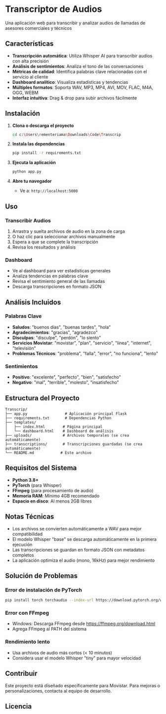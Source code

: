 # Transcriptor de Audios

Una aplicación web para transcribir y analizar audios de llamadas de asesores comerciales y técnicos

## Características

- **Transcripción automática**: Utiliza Whisper AI para transcribir audios con alta precisión
- **Análisis de sentimientos**: Analiza el tono de las conversaciones
- **Métricas de calidad**: Identifica palabras clave relacionadas con el servicio al cliente
- **Dashboard analítico**: Visualiza estadísticas y tendencias
- **Múltiples formatos**: Soporta WAV, MP3, MP4, AVI, MOV, FLAC, M4A, OGG, WEBM
- **Interfaz intuitiva**: Drag & drop para subir archivos fácilmente

## Instalación

1. **Clona o descarga el proyecto**
   ```bash
   cd c:\Users\rementeriama\Downloads\Code\Transcrip
   ```

2. **Instala las dependencias**
   ```bash
   pip install -r requirements.txt
   ```

3. **Ejecuta la aplicación**
   ```bash
   python app.py
   ```

4. **Abre tu navegador**
   - Ve a: `http://localhost:5000`

## Uso

### Transcribir Audios
1. Arrastra y suelta archivos de audio en la zona de carga
2. O haz clic para seleccionar archivos manualmente
3. Espera a que se complete la transcripción
4. Revisa los resultados y análisis

### Dashboard
- Ve al dashboard para ver estadísticas generales
- Analiza tendencias en palabras clave
- Revisa el sentimiento general de las llamadas
- Descarga transcripciones en formato JSON

## Análisis Incluidos

### Palabras Clave
- **Saludos**: "buenos días", "buenas tardes", "hola"
- **Agradecimientos**: "gracias", "agradezco"
- **Disculpas**: "disculpe", "perdón", "lo siento"
- **Servicios Movistar**: "movistar", "plan", "servicio", "línea", "internet", "televisión"
- **Problemas Técnicos**: "problema", "falla", "error", "no funciona", "lento"

### Sentimientos
- **Positivo**: "excelente", "perfecto", "bien", "satisfecho"
- **Negativo**: "mal", "terrible", "molesto", "insatisfecho"

## Estructura del Proyecto

```
Transcrip/
├── app.py                 # Aplicación principal Flask
├── requirements.txt       # Dependencias Python
├── templates/
│   ├── index.html        # Página principal
│   └── dashboard.html    # Dashboard de análisis
├── uploads/              # Archivos temporales (se crea automáticamente)
├── transcriptions/       # Transcripciones guardadas (se crea automáticamente)
└── README.md            # Este archivo
```

## Requisitos del Sistema

- **Python 3.8+**
- **PyTorch** (para Whisper)
- **FFmpeg** (para procesamiento de audio)
- **Memoria RAM**: Mínimo 4GB recomendado
- **Espacio en disco**: Al menos 2GB libres

## Notas Técnicas

- Los archivos se convierten automáticamente a WAV para mejor compatibilidad
- El modelo Whisper "base" se descarga automáticamente en la primera ejecución
- Las transcripciones se guardan en formato JSON con metadatos completos
- La aplicación optimiza el audio (mono, 16kHz) para mejor rendimiento

## Solución de Problemas

### Error de instalación de PyTorch
```bash
pip install torch torchaudio --index-url https://download.pytorch.org/whl/cpu
```

### Error con FFmpeg
- Windows: Descarga FFmpeg desde https://ffmpeg.org/download.html
- Agrega FFmpeg al PATH del sistema

### Rendimiento lento
- Usa archivos de audio más cortos (< 10 minutos)
- Considera usar el modelo Whisper "tiny" para mayor velocidad

## Contribuir

Este proyecto está diseñado específicamente para Movistar. Para mejoras o personalizaciones, contacta al equipo de desarrollo.

## Licencia


